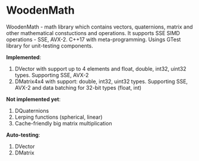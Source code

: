 # WoodenMath
WoodenMath - math library which contains vectors, quaternions, matrix and other mathematical constuctions and operations. 
It supports SSE SIMD operations - SSE, AVX-2. C++17 with meta-programming. Usings GTest library for unit-testing components.

<b>Implemented</b>:
1. DVector with support up to 4 elements and float, double, int32, uint32 types. Supporting SSE, AVX-2
2. DMatrix4x4 with support: double, int32, uint32 types. Supporting SSE, AVX-2 and data batching for 32-bit types (float, int)

<b>Not implemented yet</b>:
1. DQuaternions
2. Lerping functions (spherical, linear)
3. Cache-friendly big matrix multiplication

<b>Auto-testing</b>:
1. DVector
2. DMatrix
